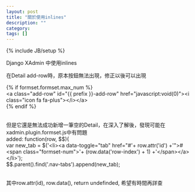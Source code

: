 ```yaml
---
layout: post
title: "關於使用inlines"
description: ""
category: 
tags: []
---
```

{% include JB/setup %}

<p>Django XAdmin 中使用inlines</p>
<p>在Detail add-row時，原本按鈕無法出現，修正以後可以出現</p>
<p>{% if formset.formset.max_num %}<br /> &lt;a class="add-row" id="{{ prefix }}-add-row" href="javascript:void(0)"&gt;&lt;i class="icon fa fa-plus"&gt;&lt;/i&gt;&lt;/a&gt;<br /> {% endif %}</p>
<p><br />但是它還是無法成功新增一筆空的Detail，在深入了解後，發現可能在xadmin.plugin.formset.js中有問題<br /> added: function(row, $$){<br /> var new_tab = $('&lt;li&gt;&lt;a data-toggle="tab" href="#'+ row.attr('id') +'"&gt;#&lt;span class="formset-num"&gt;'+ (row.data('row-index') + 1) +'&lt;/span&gt;&lt;/a&gt;&lt;/li&gt;');<br /> $$.parent().find('.nav-tabs').append(new_tab);</p>
<p><br />其中row.attr(id), row.data(), return undefinded, 希望有時間再詳查</p>